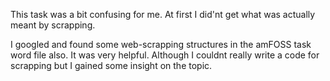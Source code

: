 This task was a bit confusing for me. At first I did'nt get what was actually meant by scrapping.

I googled and found some web-scrapping structures in the amFOSS task word file also. It was very helpful. Although I couldnt really write a code for scrapping but I gained some insight on the topic.
